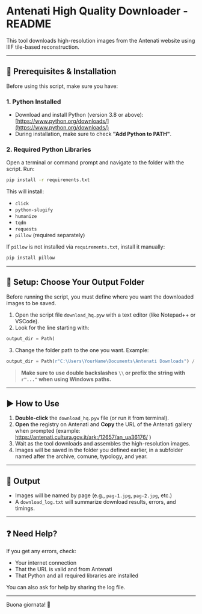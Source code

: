 # Antenati High Quality Downloader - README

This tool downloads high-resolution images from the Antenati website using IIIF tile-based reconstruction.

---

## 🔧 Prerequisites & Installation

Before using this script, make sure you have:

### 1. Python Installed

* Download and install Python (version 3.8 or above): [https://www.python.org/downloads/](https://www.python.org/downloads/)
* During installation, make sure to check **"Add Python to PATH"**.

### 2. Required Python Libraries

Open a terminal or command prompt and navigate to the folder with the script. Run:

```bash
pip install -r requirements.txt
```

This will install:

* `click`
* `python-slugify`
* `humanize`
* `tqdm`
* `requests`
* `pillow` (required separately)

If `pillow` is not installed via `requirements.txt`, install it manually:

```bash
pip install pillow
```

---

## 📁 Setup: Choose Your Output Folder

Before running the script, you must define where you want the downloaded images to be saved.

1. Open the script file `download_hq.pyw` with a text editor (like Notepad++ or VSCode).
2. Look for the line starting with:

```python
output_dir = Path(
```

3. Change the folder path to the one you want. Example:

```python
output_dir = Path(r"C:\Users\YourName\Documents\Antenati Downloads") / subfolder_name
```

> **Make sure to use double backslashes `\\` or prefix the string with `r"..."` when using Windows paths.**

---

## ▶️ How to Use

1. **Double-click** the `download_hq.pyw` file (or run it from terminal).
2. **Open** the registry on Antenati and **Copy** the URL of the Antenati gallery when prompted (example: https://antenati.cultura.gov.it/ark:/12657/an_ua36176/ )
3. Wait as the tool downloads and assembles the high-resolution images.
4. Images will be saved in the folder you defined earlier, in a subfolder named after the archive, comune, typology, and year.

---

## 📄 Output

* Images will be named by page (e.g., `pag-1.jpg`, `pag-2.jpg`, etc.)
* A `download_log.txt` will summarize download results, errors, and timings.

---

## ❓ Need Help?

If you get any errors, check:

* Your internet connection
* That the URL is valid and from Antenati
* That Python and all required libraries are installed

You can also ask for help by sharing the log file.

---

Buona giornata! 🎉
